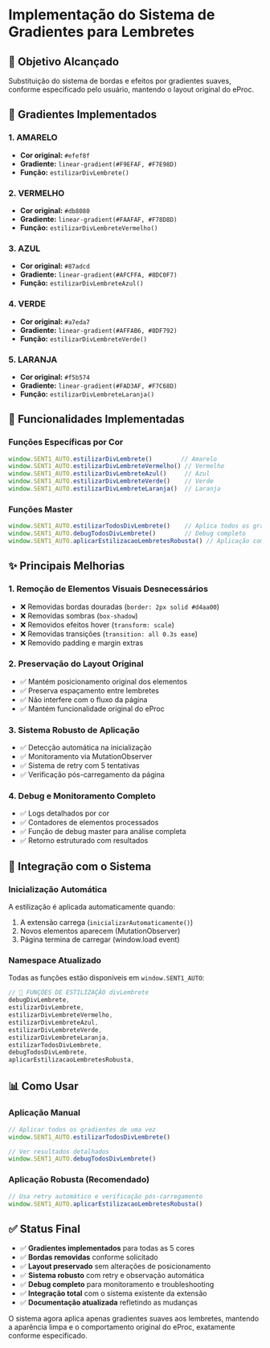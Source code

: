 # Implementação do Sistema de Gradientes para Lembretes

## 🎯 Objetivo Alcançado

Substituição do sistema de bordas e efeitos por gradientes suaves, conforme especificado pelo usuário, mantendo o layout original do eProc.

## 🎨 Gradientes Implementados

### 1. AMARELO
- **Cor original:** `#efef8f`
- **Gradiente:** `linear-gradient(#F9EFAF, #F7E98D)`
- **Função:** `estilizarDivLembrete()`

### 2. VERMELHO  
- **Cor original:** `#db8080`
- **Gradiente:** `linear-gradient(#FAAFAF, #F78D8D)`
- **Função:** `estilizarDivLembreteVermelho()`

### 3. AZUL
- **Cor original:** `#87adcd`
- **Gradiente:** `linear-gradient(#AFCFFA, #8DC0F7)`
- **Função:** `estilizarDivLembreteAzul()`

### 4. VERDE
- **Cor original:** `#a7eda7`
- **Gradiente:** `linear-gradient(#AFFAB6, #8DF792)`
- **Função:** `estilizarDivLembreteVerde()`

### 5. LARANJA
- **Cor original:** `#f5b574`
- **Gradiente:** `linear-gradient(#FAD3AF, #F7C68D)`
- **Função:** `estilizarDivLembreteLaranja()`

## 🔧 Funcionalidades Implementadas

### Funções Específicas por Cor
```javascript
window.SENT1_AUTO.estilizarDivLembrete()        // Amarelo
window.SENT1_AUTO.estilizarDivLembreteVermelho() // Vermelho  
window.SENT1_AUTO.estilizarDivLembreteAzul()     // Azul
window.SENT1_AUTO.estilizarDivLembreteVerde()    // Verde
window.SENT1_AUTO.estilizarDivLembreteLaranja()  // Laranja
```

### Funções Master
```javascript
window.SENT1_AUTO.estilizarTodosDivLembrete()    // Aplica todos os gradientes
window.SENT1_AUTO.debugTodosDivLembrete()        // Debug completo
window.SENT1_AUTO.aplicarEstilizacaoLembretesRobusta() // Aplicação com retry
```

## ✨ Principais Melhorias

### 1. **Remoção de Elementos Visuais Desnecessários**
- ❌ Removidas bordas douradas (`border: 2px solid #d4aa00`)
- ❌ Removidas sombras (`box-shadow`)
- ❌ Removidos efeitos hover (`transform: scale`)
- ❌ Removidas transições (`transition: all 0.3s ease`)
- ❌ Removido padding e margin extras

### 2. **Preservação do Layout Original**
- ✅ Mantém posicionamento original dos elementos
- ✅ Preserva espaçamento entre lembretes
- ✅ Não interfere com o fluxo da página
- ✅ Mantém funcionalidade original do eProc

### 3. **Sistema Robusto de Aplicação**
- ✅ Detecção automática na inicialização
- ✅ Monitoramento via MutationObserver
- ✅ Sistema de retry com 5 tentativas
- ✅ Verificação pós-carregamento da página

### 4. **Debug e Monitoramento Completo**
- ✅ Logs detalhados por cor
- ✅ Contadores de elementos processados
- ✅ Função de debug master para análise completa
- ✅ Retorno estruturado com resultados

## 🔄 Integração com o Sistema

### Inicialização Automática
A estilização é aplicada automaticamente quando:
1. A extensão carrega (`inicializarAutomaticamente()`)
2. Novos elementos aparecem (MutationObserver)
3. Página termina de carregar (window.load event)

### Namespace Atualizado
Todas as funções estão disponíveis em `window.SENT1_AUTO`:
```javascript
// 🎨 FUNÇÕES DE ESTILIZAÇÃO divLembrete
debugDivLembrete,
estilizarDivLembrete,
estilizarDivLembreteVermelho,
estilizarDivLembreteAzul,
estilizarDivLembreteVerde,
estilizarDivLembreteLaranja,
estilizarTodosDivLembrete,
debugTodosDivLembrete,
aplicarEstilizacaoLembretesRobusta,
```

## 📊 Como Usar

### Aplicação Manual
```javascript
// Aplicar todos os gradientes de uma vez
window.SENT1_AUTO.estilizarTodosDivLembrete()

// Ver resultados detalhados
window.SENT1_AUTO.debugTodosDivLembrete()
```

### Aplicação Robusta (Recomendado)
```javascript
// Usa retry automático e verificação pós-carregamento
window.SENT1_AUTO.aplicarEstilizacaoLembretesRobusta()
```

## ✅ Status Final

- ✅ **Gradientes implementados** para todas as 5 cores
- ✅ **Bordas removidas** conforme solicitado
- ✅ **Layout preservado** sem alterações de posicionamento
- ✅ **Sistema robusto** com retry e observação automática
- ✅ **Debug completo** para monitoramento e troubleshooting
- ✅ **Integração total** com o sistema existente da extensão
- ✅ **Documentação atualizada** refletindo as mudanças

O sistema agora aplica apenas gradientes suaves aos lembretes, mantendo a aparência limpa e o comportamento original do eProc, exatamente conforme especificado.
